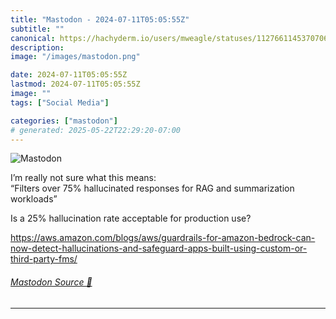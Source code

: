 ```yaml
---
title: "Mastodon - 2024-07-11T05:05:55Z"
subtitle: ""
canonical: https://hachyderm.io/users/mweagle/statuses/112766114537070631
description:
image: "/images/mastodon.png"

date: 2024-07-11T05:05:55Z
lastmod: 2024-07-11T05:05:55Z
image: ""
tags: ["Social Media"]

categories: ["mastodon"]
# generated: 2025-05-22T22:29:20-07:00
---
```

![Mastodon](/images/mastodon.png)

<p>I’m really not sure what this means:<br />“Filters over 75% hallucinated responses for RAG and summarization workloads”</p><p>Is a 25% hallucination rate acceptable for production use?</p><p><a href="https://aws.amazon.com/blogs/aws/guardrails-for-amazon-bedrock-can-now-detect-hallucinations-and-safeguard-apps-built-using-custom-or-third-party-fms/" target="_blank" rel="nofollow noopener noreferrer" translate="no"><span class="invisible">https://</span><span class="ellipsis">aws.amazon.com/blogs/aws/guard</span><span class="invisible">rails-for-amazon-bedrock-can-now-detect-hallucinations-and-safeguard-apps-built-using-custom-or-third-party-fms/</span></a></p>


###### [Mastodon Source 🐘](https://hachyderm.io/@mweagle/112766114537070631)

___
